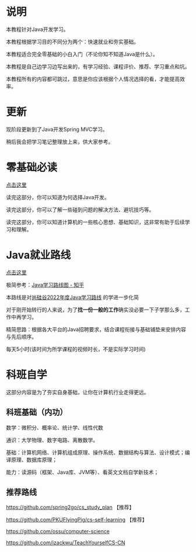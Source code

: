 # 说明

本教程针对Java开发学习。

本教程根据学习目的不同分为两个：快速就业和夯实基础。

本教程适合完全零基础的小白入门（不论你知不知道Java是什么）。

本教程是自己边学习边写出来的，有学习经验、课程评价、推荐、学习重点和坑。

本教程所有的内容都可跳过，意思是你应该根据个人情况选择的看，才能提高效率。

# 更新

现阶段更新到了Java开发Spring MVC学习。

稍后我会把学习笔记整理放上来，供大家参考。

# 零基础必读

[点击这里](./note/zero.md)

读完这部分，你可以知道为何选择Java开发。

读完这部分，你可以了解一些碰到问题的解决方法、避坑技巧等。

读完这部分，你可以知道计算机的一些核心思想、基础知识，这非常有助于后续学习和理解。

# Java就业路线

[点击这里](./note/job.md)

极简参考：[Java学习路线图 - 知乎](https://zhuanlan.zhihu.com/p/84032726)

本路线是对[尚硅谷2022年度Java学习路线](https://www.bilibili.com/read/cv5216534) 的学进一步化简

对于刚开始转行的人来说，为了**找一份一般的工作**确实没必要一下子学那么多，工作中再学习。

精简思路：根据各大平台的Java招聘要求，结合课程衔接与基础铺垫来安排内容与先后顺序。

每天5小时(该时间为所学课程的视频时长，不是实际学习时间)

# 科班自学

这部分内容是为了夯实自身基础，让你在计算机行业走得更远。

## 科班基础（内功）

数学：微积分、概率论、统计学、线性代数

通识：大学物理、数字电路、离散数学。

基础：计算机网络、计算机组成原理、操作系统、数据结构与算法、设计模式；编译原理、数据库原理；

能力：读源码（框架、Java库、JVM等）、看英文文档自学新技术；

## 推荐路线

https://github.com/spring2go/cs_study_plan	【推荐】

https://github.com/PKUFlyingPig/cs-self-learning	【推荐】

https://github.com/ossu/computer-science

https://github.com/izackwu/TeachYourselfCS-CN

